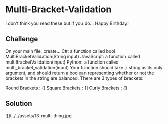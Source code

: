 # Multi-Bracket-Validation

I don't think you read these but if you do... Happy Birthday!

## Challenge

On your main file, create…
C#: a function called bool MultiBracketValidation(String input)
JavaScript: a function called multiBracketValidation(input)
Python: a function called multi_bracket_validation(input)
Your function should take a string as its only argument, and should return a boolean representing whether or not the brackets in the string are balanced. There are 3 types of brackets:

Round Brackets : ()
Square Brackets : []
Curly Brackets : {}

## Solution

![](../../assets/13-multi-thing.jpg
